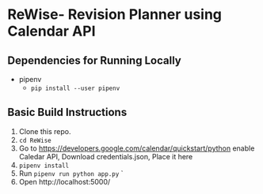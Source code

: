 # ReWise- Revision Planner using Calendar API

## Dependencies for Running Locally
* pipenv
  * `pip install --user pipenv`

## Basic Build Instructions
1. Clone this repo.
2. `cd ReWise`
3. Go to https://developers.google.com/calendar/quickstart/python enable Caledar API, Download credentials.json, Place it here
4. `pipenv install`
5. Run `pipenv run python app.py` `
6. Open http://localhost:5000/
